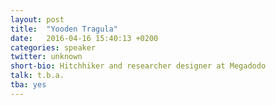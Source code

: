 ```yaml
---
layout: post
title:  "Yooden Tragula"
date:   2016-04-16 15:40:13 +0200
categories: speaker
twitter: unknown
short-bio: Hitchhiker and researcher designer at Megadodo
talk: t.b.a.
tba: yes
---
```


